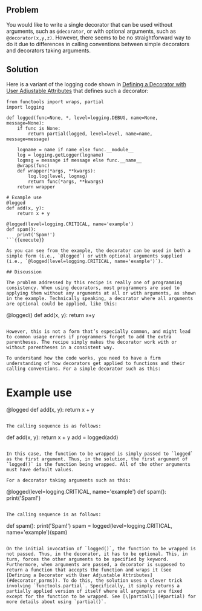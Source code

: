 ## Problem

You would like to write a single decorator that can be used without arguments, such as `@decorator`, or with optional arguments, such as `@decorator(x,y,z)`. However, there seems to be no straightforward way to do it due to differences in calling conventions between simple decorators and decorators taking arguments.

## Solution

Here is a variant of the logging code shown in [Defining a Decorator with User Adjustable Attributes](#decorator_parms) that defines such a decorator:

```
from functools import wraps, partial
import logging

def logged(func=None, *, level=logging.DEBUG, name=None, message=None):
    if func is None:
        return partial(logged, level=level, name=name, message=message)

    logname = name if name else func.__module__
    log = logging.getLogger(logname)
    logmsg = message if message else func.__name__
    @wraps(func)
    def wrapper(*args, **kwargs):
        log.log(level, logmsg)
        return func(*args, **kwargs)
    return wrapper

# Example use
@logged
def add(x, y):
    return x + y

@logged(level=logging.CRITICAL, name='example')
def spam():
    print('Spam!')
```{{execute}}

As you can see from the example, the decorator can be used in both a simple form (i.e., `@logged`) or with optional arguments supplied (i.e., `@logged(level=logging.CRITICAL, name='example')`).

## Discussion

The problem addressed by this recipe is really one of programming consistency. When using decorators, most programmers are used to applying them without any arguments at all or with arguments, as shown in the example. Technically speaking, a decorator where all arguments are optional could be applied, like this:

```
@logged()
def add(x, y):
    return x+y
```{{execute}}

However, this is not a form that’s especially common, and might lead to common usage errors if programmers forget to add the extra parentheses. The recipe simply makes the decorator work with or without parentheses in a consistent way.

To understand how the code works, you need to have a firm understanding of how decorators get applied to functions and their calling conventions. For a simple decorator such as this:

```
# Example use
@logged
def add(x, y):
    return x + y
```{{execute}}

The calling sequence is as follows:

```
def add(x, y):
    return x + y
add = logged(add)
```{{execute}}

In this case, the function to be wrapped is simply passed to `logged` as the first argument. Thus, in the solution, the first argument of `logged()` is the function being wrapped. All of the other arguments must have default values.

For a decorator taking arguments such as this:

```
@logged(level=logging.CRITICAL, name='example')
def spam():
    print('Spam!')
```{{execute}}

The calling sequence is as follows:

```
def spam():
    print('Spam!')
spam = logged(level=logging.CRITICAL, name='example')(spam)
```{{execute}}

On the initial invocation of `logged()`, the function to be wrapped is not passed. Thus, in the decorator, it has to be optional. This, in turn, forces the other arguments to be specified by keyword. Furthermore, when arguments are passed, a decorator is supposed to return a function that accepts the function and wraps it (see [Defining a Decorator with User Adjustable Attributes](#decorator_parms)). To do this, the solution uses a clever trick involving `functools.partial`. Specifically, it simply returns a partially applied version of itself where all arguments are fixed except for the function to be wrapped. See [\[partial\]](#partial) for more details about using `partial()`.